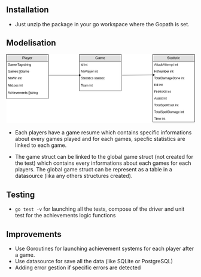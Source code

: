 ## Installation
- Just unzip the package in your go workspace where the Gopath is set. 

## Modelisation

![Alt text](source/modelisation_achievement_system.png?raw=true "Modelisation")
- Each players have a game resume which contains specific informations about every games played and for each games, specfic statistics are linked to each game.

- The game struct can be linked to the global game struct (not created for the test) which contains every informations about each games for each players. The global game struct can be represent as a table in a datasource (lika any others structures created).

## Testing
- ```go test -v``` for launching all the tests, compose of the driver and unit test for the achievements logic functions
  
## Improvements
- Use Goroutines for launching achievement systems for each player after a game.
- Use datasource for save all the data (like SQLite or PostgreSQL)
- Adding error gestion if specific errors are detected